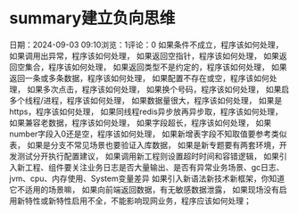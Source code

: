 # summary建立负向思维
日期：2024-09-03 09:10浏览：1评论：0
如果条件不成立，程序该如何处理，
如果调用出异常，程序该如何处理，
如果返回空指针，程序该如何处理，
如果返回空集合，程序该如何处理，
如果返回类型不是约定的，程序该如何处理，
如果返回一条或多条数据，程序该如何处理，
如果配置不存在或空，程序该如何处理，
如果多次点击，程序该如何处理，
如果换个号码，程序该如何处理，
如果启多个线程/进程，程序该如何处理，
如果数据量很大，程序该如何处理，
如果是https，程序该如何处理，
如果同线程redis异步放再异步取，程序该如何处理，
如果兼容老数据，程序该如何处理，
如果字段超长，程序该如何处理，
如果number字段入0还是空，程序该如何处理，
如果新增表字段不知取值要参考类似表，
如果是分支不常见场景也要验证入库数据，
如果是新专题要有两套环境，开发测试分开执行配置建议，
如果调用新工程则设置超时时间和容错逻辑，
如果引入新工程、组件要关注业务日志是否大量输出、是否有异常业务场景、gc日志、jvm、cpu、内存使用、System变量差异
如果引入新语法新技术新框架，你知道它不适用的场景嘛，
如果向前端返回数据，有无敏感数据泄露，
如果现场没有启用新特性或新特性启用不全，不能影响现网业务，程序应该如何处理；
